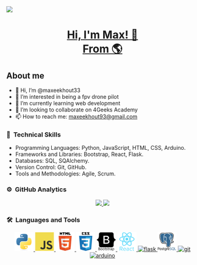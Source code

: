 <img src="https://i.imgur.com/OSdr9n3.png">
<div align="center">
<h1 align="center"><a href="">Hi, I'm Max! 👋 <br> From 🌎 </a></h1>
</div>


## About me

- 👋 Hi, I’m @maxeekhout33
- 👀 I’m interested in being a fpv drone pilot
- 🌱 I’m currently learning web development
- 💞️ I’m looking to collaborate on 4Geeks Academy
- 📫 How to reach me: maxeekhout93@gmail.com

### 📗 &nbsp;Technical Skills

 - Programming Languages: Python, JavaScript, HTML, CSS, Arduino.
 - Frameworks and Libraries: Bootstrap, React, Flask.
 - Databases: SQL, SQAlchemy.
 - Version Control: Git, GitHub.
 - Tools and Methodologies: Agile, Scrum.

### ⚙️ &nbsp;GitHub Analytics

<p align="center">
<a href="https://github.com/maxeekhout33">
  <img height="180em" src="https://github-readme-stats-eight-theta.vercel.app/api?username=maxeekhout33&show_icons=true&theme=algolia&include_all_commits=true&count_private=true"/>
  <img height="180em" src="https://github-readme-stats-eight-theta.vercel.app/api/top-langs/?username=maxeekhout33&layout=compact&langs_count=8&theme=algolia"/>
</a>
</p>

### 🛠 &nbsp;Languages and Tools

<p align="center"> 
<a href="https://www.python.org" target="_blank" rel="noreferrer"> <img src="https://raw.githubusercontent.com/devicons/devicon/master/icons/python/python-original.svg" alt="python" width="50" height="50"/> </a>                                      
<a href="https://developer.mozilla.org/en-US/docs/Web/JavaScript" target="_blank" rel="noreferrer"> <img src="https://raw.githubusercontent.com/devicons/devicon/master/icons/javascript/javascript-original.svg" alt="javascript" width="50" height="50"/> </a> 
<a href="https://www.w3.org/html/" target="_blank" rel="noreferrer"> <img src="https://raw.githubusercontent.com/devicons/devicon/master/icons/html5/html5-original-wordmark.svg" alt="html5" width="50" height="50"/> </a> 
<a href="https://www.w3schools.com/css/" target="_blank" rel="noreferrer"> <img src="https://raw.githubusercontent.com/devicons/devicon/master/icons/css3/css3-original-wordmark.svg" alt="css3" width="50" height="50"/> </a> 
<a href="https://getbootstrap.com" target="_blank" rel="noreferrer"> <img src="https://raw.githubusercontent.com/devicons/devicon/master/icons/bootstrap/bootstrap-plain-wordmark.svg" alt="bootstrap" width="50" height="50"/> </a>
<a href="https://reactjs.org/" target="_blank" rel="noreferrer"> <img src="https://raw.githubusercontent.com/devicons/devicon/master/icons/react/react-original-wordmark.svg" alt="react" width="50" height="50"/> </a> 
<a href="https://flask.palletsprojects.com/" target="_blank" rel="noreferrer"> <img src="https://www.vectorlogo.zone/logos/pocoo_flask/pocoo_flask-icon.svg" alt="flask" width="50" height="50"/> </a> 
<a href="https://www.postgresql.org" target="_blank" rel="noreferrer"> <img src="https://raw.githubusercontent.com/devicons/devicon/master/icons/postgresql/postgresql-original-wordmark.svg" alt="postgresql" width="50" height="50"/> </a> 
<a href="https://git-scm.com/" target="_blank" rel="noreferrer"> <img src="https://www.vectorlogo.zone/logos/git-scm/git-scm-icon.svg" alt="git" width="50" height="50"/> </a>
<a href="https://www.arduino.cc/" target="_blank" rel="noreferrer"> <img src="https://cdn.worldvectorlogo.com/logos/arduino-1.svg" alt="arduino" width="50" height="50"/> </a> 
</p>

<!---
maxeekhout33/maxeekhout33 is a ✨ special ✨ repository because its `README.md` (this file) appears on your GitHub profile.
You can click the Preview link to take a look at your changes.
--->
